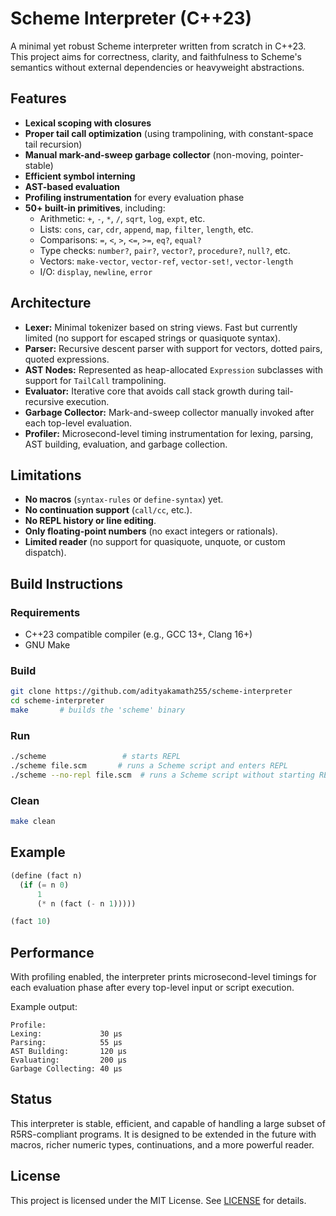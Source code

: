 # Scheme Interpreter (C++23)

A minimal yet robust Scheme interpreter written from scratch in C++23. This project aims for correctness, clarity, and faithfulness to Scheme's semantics without external dependencies or heavyweight abstractions.

## Features

- **Lexical scoping with closures**
- **Proper tail call optimization** (using trampolining, with constant-space tail recursion)
- **Manual mark-and-sweep garbage collector** (non-moving, pointer-stable)
- **Efficient symbol interning**
- **AST-based evaluation** 
- **Profiling instrumentation** for every evaluation phase
- **50+ built-in primitives**, including:
  - Arithmetic: `+`, `-`, `*`, `/`, `sqrt`, `log`, `expt`, etc.
  - Lists: `cons`, `car`, `cdr`, `append`, `map`, `filter`, `length`, etc.
  - Comparisons: `=`, `<`, `>`, `<=`, `>=`, `eq?`, `equal?`
  - Type checks: `number?`, `pair?`, `vector?`, `procedure?`, `null?`, etc.
  - Vectors: `make-vector`, `vector-ref`, `vector-set!`, `vector-length`
  - I/O: `display`, `newline`, `error`

## Architecture

- **Lexer:** Minimal tokenizer based on string views. Fast but currently limited (no support for escaped strings or quasiquote syntax).
- **Parser:** Recursive descent parser with support for vectors, dotted pairs, quoted expressions.
- **AST Nodes:** Represented as heap-allocated `Expression` subclasses with support for `TailCall` trampolining.
- **Evaluator:** Iterative core that avoids call stack growth during tail-recursive execution.
- **Garbage Collector:** Mark-and-sweep collector manually invoked after each top-level evaluation.
- **Profiler:** Microsecond-level timing instrumentation for lexing, parsing, AST building, evaluation, and garbage collection.

## Limitations

- **No macros** (`syntax-rules` or `define-syntax`) yet.
- **No continuation support** (`call/cc`, etc.).
- **No REPL history or line editing**.
- **Only floating-point numbers** (no exact integers or rationals).
- **Limited reader** (no support for quasiquote, unquote, or custom dispatch).

## Build Instructions

### Requirements

- C++23 compatible compiler (e.g., GCC 13+, Clang 16+)
- GNU Make

### Build

```bash
git clone https://github.com/adityakamath255/scheme-interpreter
cd scheme-interpreter
make       # builds the 'scheme' binary
```

### Run

```bash
./scheme                 # starts REPL
./scheme file.scm       # runs a Scheme script and enters REPL
./scheme --no-repl file.scm  # runs a Scheme script without starting REPL
```

### Clean

```bash
make clean
```

## Example

```scheme
(define (fact n)
  (if (= n 0)
      1
      (* n (fact (- n 1)))))

(fact 10)
```

## Performance

With profiling enabled, the interpreter prints microsecond-level timings for each evaluation phase after every top-level input or script execution.

Example output:

```
Profile:
Lexing:             30 μs
Parsing:            55 μs
AST Building:       120 μs
Evaluating:         200 μs
Garbage Collecting: 40 μs
```

## Status

This interpreter is stable, efficient, and capable of handling a large subset of R5RS-compliant programs. It is designed to be extended in the future with macros, richer numeric types, continuations, and a more powerful reader.

## License

This project is licensed under the MIT License. See [LICENSE](./LICENSE) for details.

